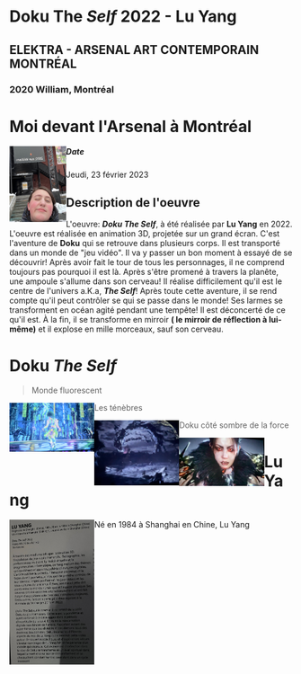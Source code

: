 # Doku The _Self_ 2022 - Lu Yang
## ELEKTRA - ARSENAL ART CONTEMPORAIN MONTRÉAL
### 2020 William, Montréal

# Moi devant l'Arsenal à Montréal
<img align="left" width="20%" height="20%" src="https://github.com/FOXTROTDELTALIMA/H23_V13_inspirations_LAFRENIERE/blob/main/BIAN/Photos/moi.png">

##### Date
Jeudi, 23 février 2023

## Description de l'oeuvre
L'oeuvre: **_Doku The Self_**, à été réalisée par **Lu Yang** en 2022. 
L'oeuvre est réalisée en animation 3D, projetée sur un grand écran. 
C'est l'aventure de **Doku** qui se retrouve dans plusieurs corps. Il est transporté dans un monde de "jeu vidéo". Il va y passer un bon moment à essayé de se découvrir! Après avoir fait le tour de tous les personnages, il ne comprend toujours pas pourquoi il est là. Après s'être promené à travers la planête, une ampoule s'allume dans son cerveau! Il réalise difficilement qu'il est le centre de l'univers a.K.a, **_The Self_**! Après toute cette aventure, il se rend compte qu'il peut contrôler se qui se passe dans le monde! Ses larmes se transforment en océan agité pendant une tempête! Il est déconcerté de ce qu'il est. À la fin, il se transforme en mirroir **( le mirroir de réflection à lui-même)** et il explose en mille morceaux, sauf son cerveau.

# Doku **_The Self_**
>Monde fluorescent
<img align="left" width="30%" height="30%" src="https://github.com/FOXTROTDELTALIMA/H23_V13_inspirations_LAFRENIERE/blob/main/BIAN/Photos/monde_fluorescent.png">

>Les ténèbres
<img align="left" width="30%" height="30%" src="https://github.com/FOXTROTDELTALIMA/H23_V13_inspirations_LAFRENIERE/blob/main/BIAN/Photos/monde_noirceur.png">

>Doku côté sombre de la force
<img align="left" width="30%" height="30%" src="https://github.com/FOXTROTDELTALIMA/H23_V13_inspirations_LAFRENIERE/blob/main/BIAN/Photos/le_self.png">

# Lu Yang
Né en 1984 à Shanghai en Chine, Lu Yang
<img align="left" width="30%" height="30%" src="https://github.com/FOXTROTDELTALIMA/H23_V13_inspirations_LAFRENIERE/blob/main/BIAN/Photos/description.png">
